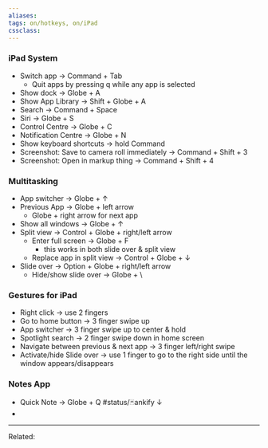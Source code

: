 ```yaml
---
aliases:
tags: on/hotkeys, on/iPad
cssclass:
---
```


### iPad System
- Switch app → Command + Tab
	- Quit apps by pressing q while any app is selected
- Show dock → Globe + A
- Show App Library → Shift + Globe + A
- Search → Command + Space
- Siri → Globe + S
- Control Centre → Globe + C
- Notification Centre → Globe + N
- Show keyboard shortcuts → hold Command
- Screenshot: Save to camera roll immediately → Command + Shift + 3
- Screenshot: Open in markup thing → Command + Shift + 4

### Multitasking
- App switcher → Globe + ↑
- Previous App → Globe + left arrow
	- Globe + right arrow for next app
- Show all windows → Globe + ↑
- Split view → Control + Globe + right/left arrow
	- Enter full screen → Globe + F
		- this works in both slide over & split view
	- Replace app in split view → Control + Globe + ↓
- Slide over → Option + Globe + right/left arrow
	- Hide/show slide over → Globe + \

### Gestures for iPad
- Right click → use 2 fingers
- Go to home button → 3 finger swipe up
- App switcher → 3 finger swipe up to center & hold
- Spotlight search → 2 finger swipe down in home screen
- Navigate between previous & next app → 3 finger left/right swipe
- Activate/hide Slide over → use 1 finger to go to the right side until the window appears/disappears


### Notes App
- Quick Note → Globe + Q
#status/🃏ankify ↓
- 
---

Related:
